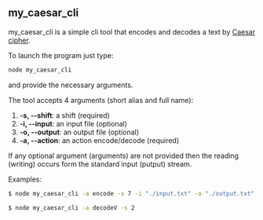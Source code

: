 ## my_caesar_cli 

my_caesar_cli is a simple cli tool that encodes and decodes a text by [Caesar cipher](https://en.wikipedia.org/wiki/Caesar_cipher).

To launch the program just type: 
```bash
node my_caesar_cli 
```
and provide the necessary arguments.

The tool accepts 4 arguments (short alias and full name):

1.  **-s, --shift**: a shift (required)
2.  **-i, --input**: an input file (optional)
3.  **-o, --output**: an output file (optional)
4.  **-a, --action**: an action encode/decode (required)

If any optional argument (arguments) are not provided then the reading (writing) occurs form the standard input (putput) stream.

Examples:

```bash
$ node my_caesar_cli -a encode -s 7 -i "./input.txt" -o "./output.txt"
```

```bash
$ node my_caesar_cli -a decodeV -s 2  
```
